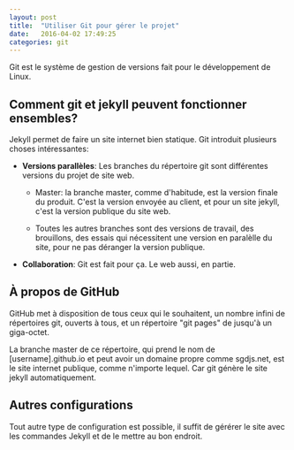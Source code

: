 ```yaml
---
layout: post
title:  "Utiliser Git pour gérer le projet"
date:   2016-04-02 17:49:25
categories: git
---
```


Git est le système de gestion de versions fait pour le développement de Linux.

## Comment git et jekyll peuvent fonctionner ensembles?

Jekyll permet de faire un site internet bien statique. Git introduit plusieurs choses intéressantes:

* **Versions parallèles**: Les branches du répertoire git sont différentes versions du projet de site web.

  * Master: la branche master, comme d'habitude, est la version finale du produit. C'est la version envoyée au client, et pour un site jekyll, c'est la version publique du site web.

  * Toutes les autres branches sont des versions de travail, des brouillons, des essais qui nécessitent une version en paralèlle du site, pour ne pas déranger la version publique.

* **Collaboration**: Git est fait pour ça. Le web aussi, en partie.

## À propos de GitHub

GitHub met à disposition de tous ceux qui le souhaitent, un nombre infini de répertoires git, ouverts à tous, et un répertoire "git pages" de jusqu'à un giga-octet.

La branche master de ce répertoire, qui prend le nom de [username].github.io et peut avoir un domaine propre comme sgdjs.net, est le site internet publique, comme n'importe lequel. Car git génère le site jekyll automatiquement.

## Autres configurations

Tout autre type de configuration est possible, il suffit de gérérer le site avec les commandes Jekyll et de le mettre au bon endroit.
